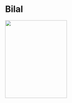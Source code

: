 # Bilal
<img
    width="200px"
    height="250px"
      src="https://images.unsplash.com/photo-1492144534655-ae79c964c9d7?q=80&w=1000&auto=format&fit=crop&ixlib=rb-4.0.3&ixid=M3wxMjA3fDB8MHxzZWFyY2h8Mnx8Y2Fyc3xlbnwwfHwwfHx8MA%3D%3D"
      alt=""
    />

